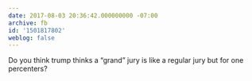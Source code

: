 ```yaml
---
date: 2017-08-03 20:36:42.000000000 -07:00
archive: fb
id: '1501817802'
weblog: false
---
```


Do you think trump thinks a “grand” jury is like a regular jury but for one percenters?
